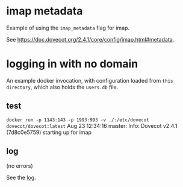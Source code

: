 # imap metadata

Example of using the `imap_metadata` flag for imap.

See https://doc.dovecot.org/2.4.1/core/config/imap.html#metadata.
# logging in with no domain

An example docker invocation, with configuration loaded from 
`this directory`, which also holds the `users.db` file.

## test

`docker run -p 1143:143 -p 1993:993 -v ./:/etc/dovecot dovecot/dovecot:latest`
Aug 23 12:34:16 master: Info: Dovecot v2.4.1 (7d8c0e5759) starting up for imap

## log

(no errors)

See the [log](./log.txt).

